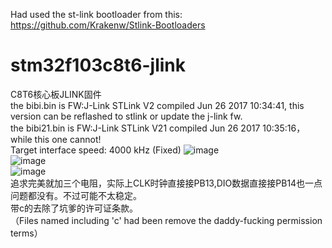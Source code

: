 Had used the st-link bootloader from this:
                                      https://github.com/Krakenw/Stlink-Bootloaders
# stm32f103c8t6-jlink
C8T6核心板JLINK固件<br>
the bibi.bin is   FW:J-Link STLink V2 compiled Jun 26 2017 10:34:41,  this version can be reflashed to stlink or update the j-link fw.<br>
the bibi21.bin is FW:J-Link STLink V21 compiled Jun 26 2017 10:35:16，while this one cannot!<br>
Target interface speed: 4000 kHz (Fixed)
![image](https://github.com/e0r/stm32f103c8t6-jlink/blob/master/pic/jlink2.JPG)<br>
![image](https://github.com/e0r/stm32f103c8t6-jlink/blob/master/pic/link.JPG)<br>
![image](https://github.com/e0r/stm32f103c8t6-jlink/blob/master/pic/jlink21.JPG)<br>
追求完美就加三个电阻，实际上CLK时钟直接接PB13,DIO数据直接接PB14也一点问题都没有。不过可能不太稳定。<br>
带c的去除了坑爹的许可证条款。<br>
（Files named including 'c' had been remove the daddy-fucking permission terms）<br>
